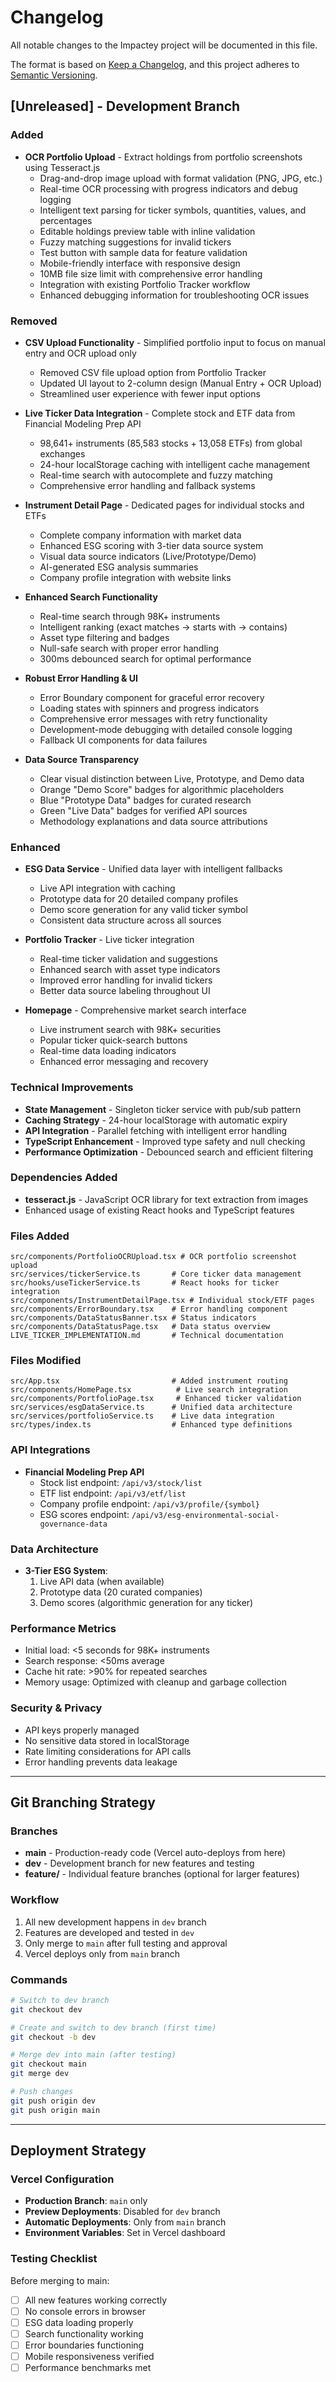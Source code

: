 # Changelog

All notable changes to the Impactey project will be documented in this file.

The format is based on [Keep a Changelog](https://keepachangelog.com/en/1.0.0/),
and this project adheres to [Semantic Versioning](https://semver.org/spec/v2.0.0.html).

## [Unreleased] - Development Branch

### Added
- **OCR Portfolio Upload** - Extract holdings from portfolio screenshots using Tesseract.js
  - Drag-and-drop image upload with format validation (PNG, JPG, etc.)
  - Real-time OCR processing with progress indicators and debug logging
  - Intelligent text parsing for ticker symbols, quantities, values, and percentages
  - Editable holdings preview table with inline validation
  - Fuzzy matching suggestions for invalid tickers
  - Test button with sample data for feature validation
  - Mobile-friendly interface with responsive design
  - 10MB file size limit with comprehensive error handling
  - Integration with existing Portfolio Tracker workflow
  - Enhanced debugging information for troubleshooting OCR issues

### Removed
- **CSV Upload Functionality** - Simplified portfolio input to focus on manual entry and OCR upload only
  - Removed CSV file upload option from Portfolio Tracker
  - Updated UI layout to 2-column design (Manual Entry + OCR Upload)
  - Streamlined user experience with fewer input options

- **Live Ticker Data Integration** - Complete stock and ETF data from Financial Modeling Prep API
  - 98,641+ instruments (85,583 stocks + 13,058 ETFs) from global exchanges
  - 24-hour localStorage caching with intelligent cache management
  - Real-time search with autocomplete and fuzzy matching
  - Comprehensive error handling and fallback systems

- **Instrument Detail Page** - Dedicated pages for individual stocks and ETFs
  - Complete company information with market data
  - Enhanced ESG scoring with 3-tier data source system
  - Visual data source indicators (Live/Prototype/Demo)
  - AI-generated ESG analysis summaries
  - Company profile integration with website links

- **Enhanced Search Functionality**
  - Real-time search through 98K+ instruments
  - Intelligent ranking (exact matches → starts with → contains)
  - Asset type filtering and badges
  - Null-safe search with proper error handling
  - 300ms debounced search for optimal performance

- **Robust Error Handling & UI**
  - Error Boundary component for graceful error recovery
  - Loading states with spinners and progress indicators
  - Comprehensive error messages with retry functionality
  - Development-mode debugging with detailed console logging
  - Fallback UI components for data failures

- **Data Source Transparency**
  - Clear visual distinction between Live, Prototype, and Demo data
  - Orange "Demo Score" badges for algorithmic placeholders
  - Blue "Prototype Data" badges for curated research
  - Green "Live Data" badges for verified API sources
  - Methodology explanations and data source attributions

### Enhanced
- **ESG Data Service** - Unified data layer with intelligent fallbacks
  - Live API integration with caching
  - Prototype data for 20 detailed company profiles
  - Demo score generation for any valid ticker symbol
  - Consistent data structure across all sources

- **Portfolio Tracker** - Live ticker integration
  - Real-time ticker validation and suggestions
  - Enhanced search with asset type indicators
  - Improved error handling for invalid tickers
  - Better data source labeling throughout UI

- **Homepage** - Comprehensive market search interface
  - Live instrument search with 98K+ securities
  - Popular ticker quick-search buttons
  - Real-time data loading indicators
  - Enhanced error messaging and recovery

### Technical Improvements
- **State Management** - Singleton ticker service with pub/sub pattern
- **Caching Strategy** - 24-hour localStorage with automatic expiry
- **API Integration** - Parallel fetching with intelligent error handling
- **TypeScript Enhancement** - Improved type safety and null checking
- **Performance Optimization** - Debounced search and efficient filtering

### Dependencies Added
- **tesseract.js** - JavaScript OCR library for text extraction from images
- Enhanced usage of existing React hooks and TypeScript features

### Files Added
```
src/components/PortfolioOCRUpload.tsx # OCR portfolio screenshot upload
src/services/tickerService.ts       # Core ticker data management
src/hooks/useTickerService.ts       # React hooks for ticker integration
src/components/InstrumentDetailPage.tsx # Individual stock/ETF pages
src/components/ErrorBoundary.tsx    # Error handling component
src/components/DataStatusBanner.tsx # Status indicators
src/components/DataStatusPage.tsx   # Data status overview
LIVE_TICKER_IMPLEMENTATION.md       # Technical documentation
```

### Files Modified
```
src/App.tsx                         # Added instrument routing
src/components/HomePage.tsx          # Live search integration
src/components/PortfolioPage.tsx     # Enhanced ticker validation
src/services/esgDataService.ts      # Unified data architecture
src/services/portfolioService.ts    # Live data integration
src/types/index.ts                  # Enhanced type definitions
```

### API Integrations
- **Financial Modeling Prep API**
  - Stock list endpoint: `/api/v3/stock/list`
  - ETF list endpoint: `/api/v3/etf/list`
  - Company profile endpoint: `/api/v3/profile/{symbol}`
  - ESG scores endpoint: `/api/v3/esg-environmental-social-governance-data`

### Data Architecture
- **3-Tier ESG System**:
  1. Live API data (when available)
  2. Prototype data (20 curated companies)
  3. Demo scores (algorithmic generation for any ticker)

### Performance Metrics
- Initial load: <5 seconds for 98K+ instruments
- Search response: <50ms average
- Cache hit rate: >90% for repeated searches
- Memory usage: Optimized with cleanup and garbage collection

### Security & Privacy
- API keys properly managed
- No sensitive data stored in localStorage
- Rate limiting considerations for API calls
- Error handling prevents data leakage

---

## Git Branching Strategy

### Branches
- **main** - Production-ready code (Vercel auto-deploys from here)
- **dev** - Development branch for new features and testing
- **feature/** - Individual feature branches (optional for larger features)

### Workflow
1. All new development happens in `dev` branch
2. Features are developed and tested in `dev`
3. Only merge to `main` after full testing and approval
4. Vercel deploys only from `main` branch

### Commands
```bash
# Switch to dev branch
git checkout dev

# Create and switch to dev branch (first time)
git checkout -b dev

# Merge dev into main (after testing)
git checkout main
git merge dev

# Push changes
git push origin dev
git push origin main
```

---

## Deployment Strategy

### Vercel Configuration
- **Production Branch**: `main` only
- **Preview Deployments**: Disabled for `dev` branch
- **Automatic Deployments**: Only from `main` branch
- **Environment Variables**: Set in Vercel dashboard

### Testing Checklist
Before merging to main:
- [ ] All new features working correctly
- [ ] No console errors in browser
- [ ] ESG data loading properly
- [ ] Search functionality working
- [ ] Error boundaries functioning
- [ ] Mobile responsiveness verified
- [ ] Performance benchmarks met 